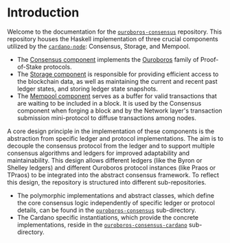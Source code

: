 # Introduction

Welcome to the documentation for the [`ouroboros-consensus`](https://github.com/IntersectMBO/ouroboros-consensus) repository.
This repository houses the Haskell implementation of three crucial components utilized by the [`cardano-node`](https://github.com/IntersectMBO/cardano-node): Consensus, Storage, and Mempool.
- The [Consensus component](https://cardano-scaling.github.io/cardano-blueprint/consensus/index.html) implements the [Ouroboros](https://iohk.io/en/research/library/papers/ouroboros-a-provably-secure-proof-of-stake-blockchain-protocol/) family of Proof-of-Stake protocols.
- The [Storage component](https://cardano-scaling.github.io/cardano-blueprint/storage/index.html) is responsible for providing efficient access to the blockchain data, as well as maintaining the current and recent past ledger states, and storing ledger state snapshots.
- The [Mempool component](https://cardano-scaling.github.io/cardano-blueprint/mempool/index.html) serves as a buffer for valid transactions that are waiting to be included in a block. It is used by the Consensus component when forging a block and by the Network layer's transaction submission mini-protocol to diffuse transactions among nodes.

A core design principle in the implementation of these components is the abstraction from specific ledger and protocol implementations.
The aim is to decouple the consensus protocol from the ledger and to support multiple consensus algorithms and ledgers for improved adaptability and maintainability.
This design allows different ledgers (like the Byron or Shelley ledgers) and different Ouroboros protocol instances (like Praos or TPraos) to be integrated into the abstract consensus framework.
To reflect this design, the repository is structured into different sub-repositories.
- The polymorphic implementations and abstract classes, which define the core consensus logic independently of specific ledger or protocol details, can be found in the [`ouroboros-consensus`](https://github.com/IntersectMBO/ouroboros-consensus/tree/main/ouroboros-consensus) sub-directory.
- The Cardano specific instantiations, which provide the concrete implementations, reside in the [`ouroboros-consensus-cardano`](https://github.com/IntersectMBO/ouroboros-consensus/tree/main/ouroboros-consensus-cardano) sub-directory.
